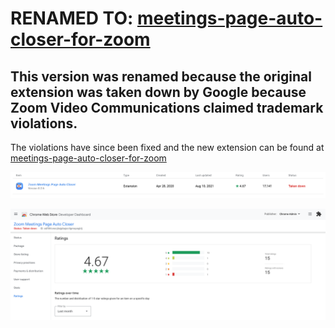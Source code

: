 # RENAMED TO: [meetings-page-auto-closer-for-zoom](https://chrome.google.com/webstore/detail/pbgidoglkjhfgjhalbbiiahdlokjcplb)
## This version was renamed because the original extension was taken down by Google because Zoom Video Communications claimed trademark violations.


The violations have since been fixed and the new extension can be found at [meetings-page-auto-closer-for-zoom](https://github.com/ChromeAdmin/meetings-page-auto-closer-for-zoom)


![Summary](summary.png?raw=true "Summary")

![Ratings](ratings.png?raw=true "Ratings")
